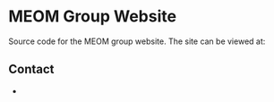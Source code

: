 MEOM Group Website
=================

Source code for the MEOM group website. The site can be viewed at: 

Contact
-------
  * 